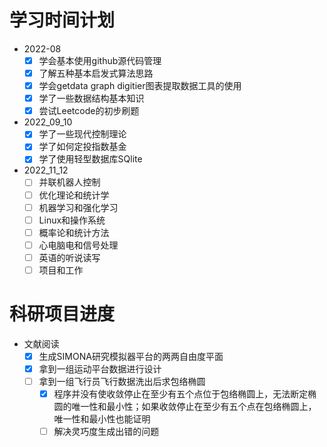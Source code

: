# 学习时间计划 
- 2022-08
    - [x] 学会基本使用github源代码管理
    - [x] 了解五种基本启发式算法思路
    - [x] 学会getdata graph digitier图表提取数据工具的使用
    - [x] 学了一些数据结构基本知识
    - [x] 尝试Leetcode的初步刷题
- 2022_09_10
    - [x] 学了一些现代控制理论
    - [x] 学了如何定投指数基金
    - [x] 学了使用轻型数据库SQlite
- 2022_11_12
    - [ ] 并联机器人控制
    - [ ] 优化理论和统计学
    - [ ] 机器学习和强化学习
    - [ ] Linux和操作系统
    - [ ] 概率论和统计方法
    - [ ] 心电脑电和信号处理
    - [ ] 英语的听说读写
    - [ ] 项目和工作

# 科研项目进度
- 文献阅读
  - [x] 生成SIMONA研究模拟器平台的两两自由度平面
  - [x] 拿到一组运动平台数据进行设计
  - [ ] 拿到一组飞行员飞行数据洗出后求包络椭圆
    - [x] 程序并没有使收敛停止在至少有五个点位于包络椭圆上，无法断定椭圆的唯一性和最小性；如果收敛停止在至少有五个点在包络椭圆上，唯一性和最小性也能证明
    - [ ] 解决灵巧度生成出错的问题
